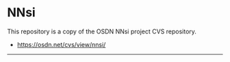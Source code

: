 # NNsi

This repository is a copy of the OSDN NNsi project CVS repository.

- https://osdn.net/cvs/view/nnsi/ 

----------------------------------------------------

